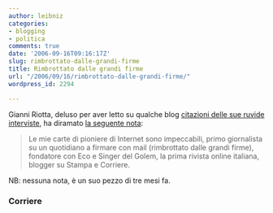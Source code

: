 ```yaml
---
author: leibniz
categories:
- blogging
- politica
comments: true
date: '2006-09-16T09:16:17Z'
slug: rimbrottato-dalle-grandi-firme
title: Rimbrottato dalle grandi firme
url: "/2006/09/16/rimbrottato-dalle-grandi-firme/"
wordpress_id: 2294

---
```

Gianni Riotta, deluso per aver letto su qualche blog [citazioni delle sue ruvide interviste](https://feeds.feedburner.com/~r/GiudaMaccablog/~3/22009628/1158192195), ha diramato [la seguente nota](https://www.corriere.it/Primo_Piano/Editoriali/2006/06_Giugno/14/ri0tta.shtml):



> Le mie carte di pioniere di Internet sono impeccabili, primo giornalista su un quotidiano a firmare con mail (rimbrottato dalle grandi firme), fondatore con Eco e Singer del Golem, la prima rivista online italiana, blogger su Stampa e Corriere.



NB: nessuna nota, è un suo pezzo di tre mesi fa.


### Corriere
